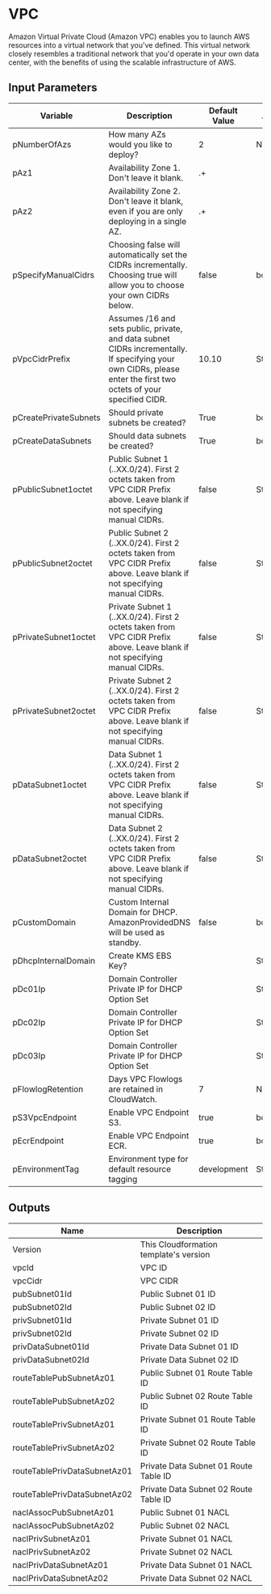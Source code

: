 
# VPC

Amazon Virtual Private Cloud (Amazon VPC) enables you to launch AWS resources into a virtual network that you've defined. This virtual network closely resembles a traditional network that you'd operate in your own data center, with the benefits of using the scalable infrastructure of AWS.

## Input Parameters

| Variable | Description | Default Value | Data Type |
|---|---|---|---|
| pNumberOfAzs | How many AZs would you like to deploy? | 2 | Number
| pAz1 | Availability Zone 1. Don't leave it blank. | .+ | |
| pAz2 | Availability Zone 2. Don't leave it blank, even if you are only deploying in a single AZ. | .+ | |
| pSpecifyManualCidrs | Choosing false will automatically set the CIDRs incrementally. Choosing true will allow you to choose your own CIDRs below. | false | bool |
| pVpcCidrPrefix | Assumes /16 and sets public, private, and data subnet CIDRs incrementally. If specifying your own CIDRs, please enter the first two octets of your specified CIDR.  | 10.10 | String |
| pCreatePrivateSubnets | Should private subnets be created? | True | bool |
| pCreateDataSubnets | Should data subnets be created? | True| bool |
| pPublicSubnet1octet | Public Subnet 1 (_._.XX.0/24). First 2 octets taken from VPC CIDR Prefix above. Leave blank if not specifying manual CIDRs. | false | String |
| pPublicSubnet2octet | Public Subnet 2 (_._.XX.0/24). First 2 octets taken from VPC CIDR Prefix above. Leave blank if not specifying manual CIDRs. | false | String |
| pPrivateSubnet1octet | Private Subnet 1 (_._.XX.0/24). First 2 octets taken from VPC CIDR Prefix above. Leave blank if not specifying manual CIDRs. | false | String |
| pPrivateSubnet2octet | Private Subnet 2 (_._.XX.0/24). First 2 octets taken from VPC CIDR Prefix above. Leave blank if not specifying manual CIDRs. | false | String |
| pDataSubnet1octet | Data Subnet 1 (_._.XX.0/24). First 2 octets taken from VPC CIDR Prefix above. Leave blank if not specifying manual CIDRs. | false | String |
| pDataSubnet2octet | Data Subnet 2 (_._.XX.0/24). First 2 octets taken from VPC CIDR Prefix above. Leave blank if not specifying manual CIDRs.  | false| String |
| pCustomDomain | Custom Internal Domain for DHCP. AmazonProvidedDNS will be used as standby. | false | bool |
| pDhcpInternalDomain | Create KMS EBS Key? | | String |
| pDc01Ip | Domain Controller Private IP for DHCP Option Set | | String |
| pDc02Ip | Domain Controller Private IP for DHCP Option Set  | | String |
| pDc03Ip | Domain Controller Private IP for DHCP Option Set | | String |
| pFlowlogRetention | Days VPC Flowlogs are retained in CloudWatch. | 7 | Number |
| pS3VpcEndpoint | Enable VPC Endpoint S3. | true | bool |
| pEcrEndpoint | Enable VPC Endpoint ECR. | true | bool |
| pEnvironmentTag | Environment type for default resource tagging | development | String |

## Outputs

| Name                              | Description                           |
|-----------------------------------|---------------------------------------|
| Version | This Cloudformation template's version |
| vpcId | VPC ID |
| vpcCidr | VPC CIDR |
| pubSubnet01Id | Public Subnet 01 ID |
| pubSubnet02Id | Public Subnet 02 ID |
| privSubnet01Id | Private Subnet 01 ID |
| privSubnet02Id | Private Subnet 02 ID |
| privDataSubnet01Id| Private Data Subnet 01 ID |
| privDataSubnet02Id | Private Data Subnet 02 ID |
| routeTablePubSubnetAz01 | Public Subnet 01 Route Table ID |
| routeTablePubSubnetAz02 | Public Subnet 02 Route Table ID |
| routeTablePrivSubnetAz01| Private Subnet 01 Route Table ID |
| routeTablePrivSubnetAz02 | Private Subnet 02 Route Table ID |
| routeTablePrivDataSubnetAz01 | Private Data Subnet 01 Route Table ID |
| routeTablePrivDataSubnetAz02 | Private Data Subnet 02 Route Table ID |
| naclAssocPubSubnetAz01 | Public Subnet 01 NACL |
| naclAssocPubSubnetAz02 | Public Subnet 02 NACL |
| naclPrivSubnetAz01 | Private Subnet 01 NACL |
| naclPrivSubnetAz02 | Private Subnet 02 NACL |
| naclPrivDataSubnetAz01 | Private Data Subnet 01 NACL |
| naclPrivDataSubnetAz02 | Private Data Subnet 02 NACL |
